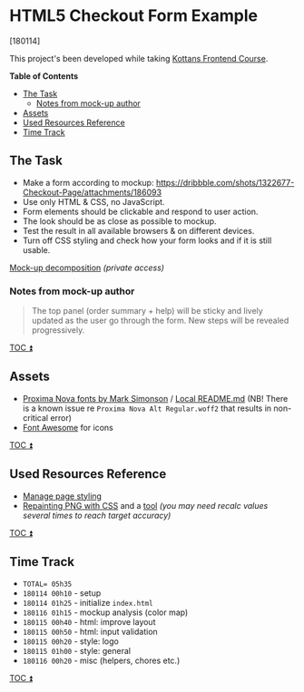 # HTML5 Checkout Form Example

[180114]

This project's been developed while taking
[Kottans Frontend Course](https://github.com/kottans/frontend).

<!-- START doctoc generated TOC please keep comment here to allow auto update -->
<!-- DON'T EDIT THIS SECTION, INSTEAD RE-RUN doctoc TO UPDATE -->
**Table of Contents**  

- [The Task](#the-task)
  - [Notes from mock-up author](#notes-from-mock-up-author)
- [Assets](#assets)
- [Used Resources Reference](#used-resources-reference)
- [Time Track](#time-track)

<!-- END doctoc generated TOC please keep comment here to allow auto update -->

## The Task

 * Make a form according to mockup: 
   https://dribbble.com/shots/1322677-Checkout-Page/attachments/186093
 * Use only HTML & CSS, no JavaScript.  
 * Form elements should be clickable and respond to user action.  
 * The look should be as close as possible to mockup.  
 * Test the result in all available browsers & on different devices.  
 * Turn off CSS styling and check how your form looks and 
   if it is still usable.
 
 [Mock-up decomposition](https://docs.google.com/presentation/d/1HmaVJSr-67Eu3OBkawoHJ112bMO5kv3B65d6eCb3Wlk/edit#slide=id.g2ee63ceef6_0_5)
 _(private access)_
 
### Notes from mock-up author
 
 > The top panel (order summary + help) will be sticky and lively
 updated as the user go through the form. New steps will be 
 revealed progressively.
 
[TOC :arrow_double_up: ](#table-of-contents)
 
## Assets
 
 * [Proxima Nova fonts by Mark Simonson](https://github.com/elliakou/proxima-nova-web-fonts) /
   [Local README.md](fonts/proxima-nova/README.md) (NB! There is a known issue re
   `Proxima Nova Alt Regular.woff2` that results in non-critical error)
 * [Font Awesome](https://fontawesome.com/how-to-use/web-fonts-with-css)
   for icons
   
[TOC :arrow_double_up: ](#table-of-contents)

## Used Resources Reference

 * [Manage page styling](https://guides.codechewing.com/js/disable-enable-stylesheet-javascript)
 * [Repainting PNG with CSS](https://stackoverflow.com/questions/7415872/change-color-of-png-image-via-css/39796437)
   and a [tool](https://codepen.io/sosuke/pen/Pjoqqp) _(you may need recalc values several times to reach target accuracy)_

[TOC :arrow_double_up: ](#table-of-contents)  
    
## Time Track

 * `TOTAL= 05h35`
 * `180114 00h10` - setup
 * `180114 01h25` - initialize `index.html`
 * `180116 01h15` - mockup analysis (color map)
 * `180115 00h40` - html: improve layout
 * `180115 00h50` - html: input validation
 * `180115 00h20` - style: logo
 * `180115 01h00` - style: general
 * `180116 00h20` - misc (helpers, chores etc.) 

[TOC :arrow_double_up: ](#table-of-contents)
